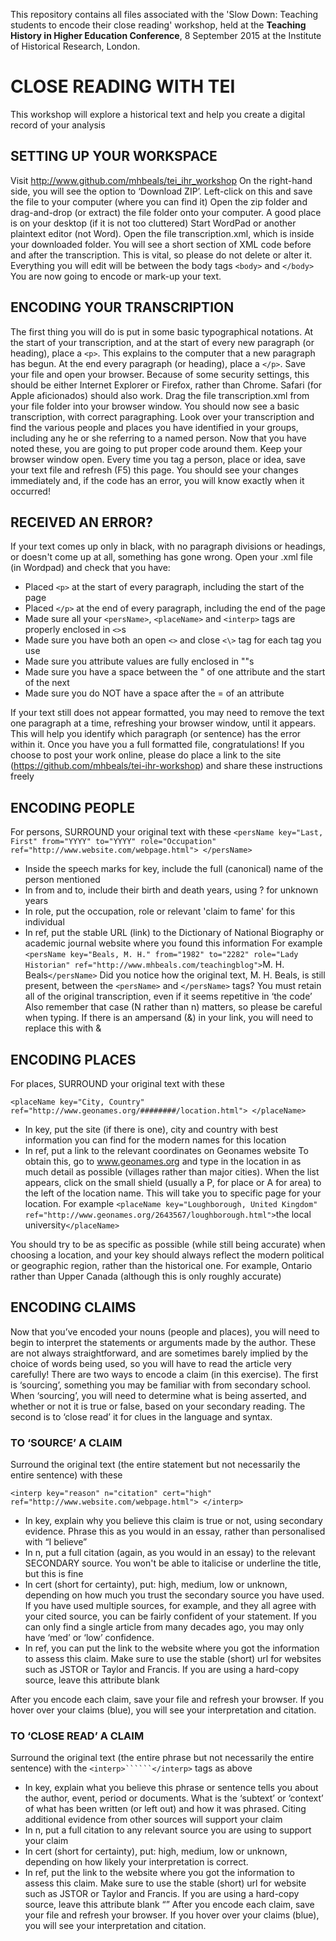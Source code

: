 This repository contains all files associated with the 'Slow Down: Teaching students to encode their close reading' workshop, held at the **Teaching History in Higher Education Conference**, 8 September 2015 at the Institute of Historical Research, London.

# CLOSE READING WITH TEI
This workshop will explore a historical text and help you create a digital record of your analysis
## SETTING UP YOUR WORKSPACE
Visit http://www.github.com/mhbeals/tei_ihr_workshop
On the right-hand side, you will see the option to ‘Download ZIP’. Left-click on this and save the file to your computer (where you can find it)
Open the zip folder and drag-and-drop (or extract) the file folder onto your computer. A good place is on your desktop (if it is not too cluttered)
Start WordPad or another plaintext editor (not Word). Open the file transcription.xml, which is inside your downloaded folder. 
You will see a short section of XML code before and after the transcription. This is vital, so please do not delete or alter it. Everything you will edit will be between the body tags ```<body>``` and ```</body>```
You are now going to encode or mark-up your text.
## ENCODING YOUR TRANSCRIPTION
The first thing you will do is put in some basic typographical notations.
At the start of your transcription, and at the start of every new paragraph (or heading), place a ```<p>```. This explains to the computer that a new paragraph has begun. At the end every paragraph (or heading), place a ```</p>```. 
Save your file and open your browser.  Because of some security settings, this should be either Internet Explorer or Firefox, rather than Chrome. Safari (for Apple aficionados) should also work.
Drag the file transcription.xml from your file folder into your browser window. 
You should now see a basic transcription, with correct paragraphing. 
Look over your transcription and find the various people and places you have identified in your groups, including any he or she referring to a named person. 
Now that you have noted these, you are going to put proper code around them.
Keep your browser window open. Every time you tag a person, place or idea, save your text file and refresh (F5) this page.  You should see your changes immediately and, if the code has an error, you will know exactly when it occurred! 
## RECEIVED AN ERROR?
If your text comes up only in black, with no paragraph divisions or headings, or doesn't come up at all, something has gone wrong. Open your .xml file (in Wordpad) and check that you have:
+ Placed ```<p>``` at the start of every paragraph, including the start of the page
+ Placed ```</p>``` at the end of every paragraph, including the end of the page
+ Made sure all your ```<persName>```, ```<placeName>``` and ```<interp>``` tags are properly enclosed in ```<>```s
+ Made sure you have both an open ```<>``` and close ```<\>``` tag for each tag you use
+ Made sure you attribute values are fully enclosed in ""s
+ Made sure you have a space between the " of one attribute and the start of the next
+ Made sure you do NOT have a space after the = of an attribute

If your text still does not appear formatted, you may need to remove the text one paragraph at a time, refreshing your browser window, until it appears. This will help you identify which paragraph (or sentence) has the error within it.
Once you have you a full formatted file, congratulations! If you choose to post your work online, please do place a link to the site (https://github.com/mhbeals/tei-ihr-workshop) and share these instructions freely
 
## ENCODING PEOPLE
For persons, SURROUND your original text with these
```<persName key="Last, First" from="YYYY" to="YYYY" role="Occupation" ref="http://www.website.com/webpage.html"> </persName>```

+ Inside the speech marks for key, include the full (canonical) name of the person mentioned
+ In from and to, include their birth and death years, using ? for unknown years
+ In role, put the occupation, role or relevant 'claim to fame' for this individual
+ In ref, put the stable URL (link) to the Dictionary of National Biography or academic journal website where you found this information
For example
```<persName key="Beals, M. H." from="1982" to="2282" role="Lady Historian" ref="http://www.mhbeals.com/teachingblog">```M. H. Beals```</persName>```
Did you notice how the original text, M. H. Beals, is still present, between the ```<persName>``` and ```</persName>``` tags? You must retain all of the original transcription, even if it seems repetitive in ‘the code’
Also remember that case (N rather than n) matters, so please be careful when typing.
If there is an ampersand (&) in your link, you will need to replace this with &amp;
## ENCODING PLACES
For places, SURROUND your original text with these

```<placeName key="City, Country" ref="http://www.geonames.org/########/location.html"> </placeName>```

+ In key, put the site (if there is one), city and country with best information you can find for the modern names for this location
+ In ref, put a link to the relevant coordinates on Geonames website
To obtain this, go to www.geonames.org and type in the location in as much detail as possible (villages rather than major cities). When the list appears, click on the small shield (usually a P, for place or A for area) to the left of the location name. This will take you to specific page for your location. 
For example
```<placeName key="Loughborough, United Kingdom" ref="http://www.geonames.org/2643567/loughborough.html">```the local university```</placeName>```

You should try to be as specific as possible (while still being accurate) when choosing a location, and your key should always reflect the modern political or geographic region, rather than the historical one. For example, Ontario rather than Upper Canada (although this is only roughly accurate) 

## ENCODING CLAIMS
Now that you’ve encoded your nouns (people and places), you will need to begin to interpret the statements or arguments made by the author. These are not always straightforward, and are sometimes barely implied by the choice of words being used, so you will have to read the article very carefully!
There are two ways to encode a claim (in this exercise). The first is ‘sourcing’, something you may be familiar with from secondary school. When ‘sourcing’, you will need to determine what is being asserted, and whether or not it is true or false, based on your secondary reading. The second is to ‘close read’ it for clues in the language and syntax.

### TO ‘SOURCE’ A CLAIM
Surround the original text (the entire statement but not necessarily the entire sentence) with these

```<interp key="reason" n="citation" cert="high" ref="http://www.website.com/webpage.html"> </interp>```

+ In key, explain why you believe this claim is true or not, using secondary evidence. Phrase this as you would in an essay, rather than personalised with “I believe”
+ In n, put a full citation (again, as you would in an essay) to the relevant SECONDARY source. You won't be able to italicise or underline the title, but this is fine
+ In cert (short for certainty), put: high, medium, low or unknown, depending on how much you trust the secondary source you have used. If you have used multiple sources, for example, and they all agree with your cited source, you can be fairly confident of your statement. If you can only find a single article from many decades ago, you may only have ‘med’ or ‘low’ confidence.
+ In ref, you can put the link to the website where you got the information to assess this claim.  Make sure to use the stable (short) url for websites such as JSTOR or Taylor and Francis. If you are using a hard-copy source, leave this attribute blank 

After you encode each claim, save your file and refresh your browser. If you hover over your claims (blue), you will see your interpretation and citation.

### TO ‘CLOSE READ’ A CLAIM

Surround the original text (the entire phrase but not necessarily the entire sentence) with the ```<interp>``````</interp>``` tags as above

+ In key, explain what you believe this phrase or sentence tells you about the author, event, period or documents. What is the ‘subtext’ or ‘context’ of what has been written (or left out) and how it was phrased. Citing additional evidence from other sources will support your claim
+ In n, put a full citation to any relevant  source you are using to support your claim
+ In cert (short for certainty), put: high, medium, low or unknown, depending on how likely your interpretation is correct.
+ In ref, put the link to the website where you got the information to assess this claim.  Make sure to use the stable (short) url for website such as JSTOR or Taylor and Francis. If you are using a hard-copy source, leave this attribute blank “”
After you encode each claim, save your file and refresh your browser. If you hover over your claims (blue), you will see your interpretation and citation.

